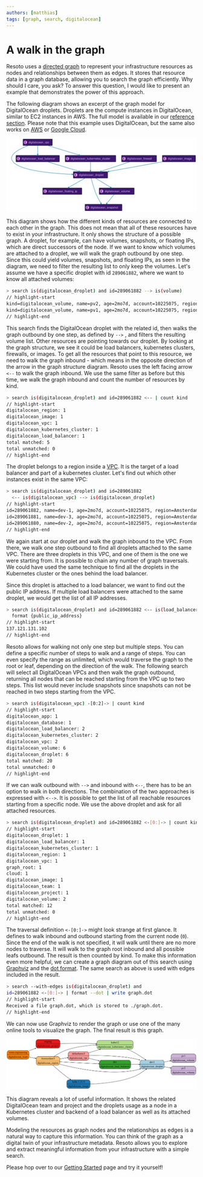 ```yaml
---
authors: [matthias]
tags: [graph, search, digitalocean]
---
```


# A walk in the graph

Resoto uses a [directed graph](https://en.wikipedia.org/wiki/Directed_graph) to represent your infrastructure resources as nodes and relationships between them as edges. It stores that resource data in a graph database, allowing you to search the graph efficiently. Why should I care, you ask? To answer this question, I would like to present an example that demonstrates the power of this approach.

The following diagram shows an excerpt of the graph model for DigitalOcean droplets. Droplets are the compute instances in DigitalOcean, similar to EC2 instances in AWS. The full model is available in our [reference section](/docs/reference/data-models/digitalocean). Please note that this example uses DigitalOcean, but the same also works on [AWS](/docs/reference/data-models/aws) or [Google Cloud](/docs/reference/data-models/gcp).

![DigitalOcean Droplet](img/digitalocean_droplet.svg)

This diagram shows how the different kinds of resources are connected to each other in the graph. This does not mean that all of these resources have to exist in your infrastructure. It only shows the structure of a possible graph. A droplet, for example, can have volumes, snapshots, or floating IPs, which are direct successors of the node. If we want to know which volumes are attached to a droplet, we will walk the graph outbound by one step. Since this could yield volumes, snapshots, and floating IPs, as seen in the diagram, we need to filter the resulting list to only keep the volumes. Let's assume we have a specific droplet with id `289061882`, where we want to know all attached volumes:

```bash
> search is(digitalocean_droplet) and id=289061882 --> is(volume)
// highlight-start
​kind=digitalocean_volume, name=pv2, age=2mo7d, account=10225075, region=Amsterdam 3
​kind=digitalocean_volume, name=pv1, age=2mo7d, account=10225075, region=Amsterdam 3
// highlight-end
```

This search finds the DigitalOcean droplet with the related id, then walks the graph outbound by one step, as defined by `-->` , and filters the resulting volume list. Other resources are pointing towards our droplet. By looking at the graph structure, we see it could be load balancers, kubernetes clusters, firewalls, or images. To get all the resources that point to this resource, we need to walk the graph inbound - which means in the opposite direction of the arrow in the graph structure diagram. Resoto uses the left facing arrow `<--` to walk the graph inbound. We use the same filter as before but this time, we walk the graph inbound and count the number of resources by kind.

```bash
> search is(digitalocean_droplet) and id=289061882 <-- | count kind
// highlight-start
​digitalocean_region: 1
​digitalocean_image: 1
​digitalocean_vpc: 1
​digitalocean_kubernetes_cluster: 1
​digitalocean_load_balancer: 1
​total matched: 5
​total unmatched: 0
// highlight-end
```

The droplet belongs to a region inside a [VPC](https://docs.digitalocean.com/products/networking/vpc/). It is the target of a load balancer and part of a kubernetes cluster. Let's find out which other instances exist in the same VPC:

```bash
> search is(digitalocean_droplet) and id=289061882
  <-- is(digitalocean_vpc) --> is(digitalocean_droplet)
// highlight-start
​id=289061882, name=dev-1, age=2mo7d, account=10225075, region=Amsterdam 3
​id=289061881, name=dev-3, age=2mo7d, account=10225075, region=Amsterdam 3
​id=289061880, name=dev-2, age=2mo7d, account=10225075, region=Amsterdam 3
// highlight-end
```

We again start at our droplet and walk the graph inbound to the VPC. From there, we walk one step outbound to find all droplets attached to the same VPC. There are three droplets in this VPC, and one of them is the one we were starting from. It is possible to chain any number of graph traversals. We could have used the same technique to find all the droplets in the Kubernetes cluster or the ones behind the load balancer.

Since this droplet is attached to a load balancer, we want to find out the public IP address. If multiple load balancers were attached to the same droplet, we would get the list of all IP addresses.

```bash
> search is(digitalocean_droplet) and id=289061882 <-- is(load_balancer) |
  format {public_ip_address}
// highlight-start
​137.121.131.102
// highlight-end
```

Resoto allows for walking not only one step but multiple steps. You can define a specific number of steps to walk and a range of steps. You can even specify the range as unlimited, which would traverse the graph to the root or leaf, depending on the direction of the walk. The following search will select all DigitalOcean VPCs and then walk the graph outbound, returning all nodes that can be reached starting from the VPC up to two steps. This list would never include snapshots since snapshots can not be reached in two steps starting from the VPC.

```bash
> search is(digitalocean_vpc) -[0:2]-> | count kind
// highlight-start
​digitalocean_app: 1
​digitalocean_database: 1
​digitalocean_load_balancer: 2
​digitalocean_kubernetes_cluster: 2
​digitalocean_vpc: 2
​digitalocean_volume: 6
​digitalocean_droplet: 6
​total matched: 20
​total unmatched: 0
// highlight-end
```

If we can walk outbound with `-->` and inbound with `<--`, there has to be an option to walk in both directions. The combination of the two approaches is expressed with `<-->`. It is possible to get the list of all reachable resources starting from a specific node. We use the above droplet and ask for all attached resources.

```bash
> search is(digitalocean_droplet) and id=289061882 <-[0:]-> | count kind
// highlight-start
​digitalocean_droplet: 1
​digitalocean_load_balancer: 1
​digitalocean_kubernetes_cluster: 1
​digitalocean_region: 1
​digitalocean_vpc: 1
​graph_root: 1
​cloud: 1
​digitalocean_image: 1
​digitalocean_team: 1
​digitalocean_project: 1
​digitalocean_volume: 2
​total matched: 12
​total unmatched: 0
// highlight-end
```

The traversal definition `<-[0:]->` might look strange at first glance. It defines to walk inbound and outbound starting from the current node (`0`). Since the end of the walk is not specified, it will walk until there are no more nodes to traverse. It will walk to the graph root inbound and all possible leafs outbound. The result is then counted by kind. To make this information even more helpful, we can create a graph diagram out of this search using [Graphviz](https://www.graphviz.org/) and the [dot format](/docs/reference/cli/format). The same search as above is used with edges included in the result.

```bash
> search --with-edges is(digitalocean_droplet) and
id=289061882 <-[0:]-> | format --dot | write graph.dot
// highlight-start
Received a file graph.dot, which is stored to ./graph.dot.
// highlight-end
```

We can now use Graphviz to render the graph or use one of the many online tools to visualize the graph. The final result is this graph.

![DigitalOcean Droplet](img/droplet_surrounding.svg)

This diagram reveals a lot of useful information. It shows the related DigitalOcean team and project and the droplets usage as a node in a Kubernetes cluster and backend of a load balancer as well as its attached volumes.

Modeling the resources as graph nodes and the relationships as edges is a natural way to capture this information. You can think of the graph as a digital twin of your infrastructure metadata. Resoto allows you to explore and extract meaningful information from your infrastructure with a simple search.

Please hop over to our [Getting Started](/docs/getting-started) page and try it yourself!
